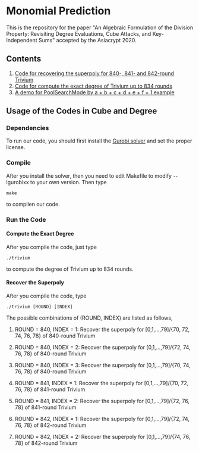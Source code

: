 # Monomial Prediction
This is the repository for the paper "An Algebraic Formulation of the Division Property: Revisiting Degree Evaluations, Cube Attacks, and Key-Independent Sums" accepted by the Asiacrypt 2020.

## Contents

1.  [Code for recovering the superpoly for 840-, 841- and 842-round Trivium](https://github.com/hukaisdu/MonomialPrediction/tree/master/Cube)
2. [Code for compute the exact degree of Trivium up to 834 rounds](https://github.com/hukaisdu/MonomialPrediction/tree/master/Degree)
5. [A demo for PoolSearchMode by a + b + c + d + e + f = 1 example](https://github.com/hukaisdu/MonomialPrediction/blob/master/demo_poolsearchMode.py)

 ## Usage of the Codes in Cube and Degree

### Dependencies

To run our code, you should first install the [Gurobi solver](https://www.gurobi.com) and set the proper license. 

### Compile 

After you install the solver, then you need to edit Makefile to modify --lgurobixx to your own version. Then type 

`make`

to compilen our code.

### Run the Code

#### Compute the Exact Degree

After you compile the code, just type 

`./trivium`

to compute the degree of Trivium up to 834 rounds.

#### Recover the Superpoly

After you compile the code, type 

`./trivium [ROUND] [INDEX]`  

The possible combinations of (ROUND, INDEX) are listed as follows, 
1. ROUND = 840, INDEX = 1:
    Recover the superpoly for [0,1,...,79]/{70, 72, 74, 76, 78} of 840-round Trivium

2. ROUND = 840, INDEX = 2:
    Recover the superpoly for [0,1,...,79]/{72, 74, 76, 78} of 840-round Trivium

3. ROUND = 840, INDEX = 3:
    Recover the superpoly for [0,1,...,79]/{70, 74, 76, 78} of 840-round Trivium

4. ROUND = 841, INDEX = 1:
    Recover the superpoly for [0,1,...,79]/{70, 72, 76, 78} of 841-round Trivium

5. ROUND = 841, INDEX = 2:
    Recover the superpoly for [0,1,...,79]/{72, 76, 78} of 841-round Trivium

6. ROUND = 842, INDEX = 1:
    Recover the superpoly for [0,1,...,79]/{72, 74, 76, 78} of 842-round Trivium

7. ROUND = 842, INDEX = 2:
    Recover the superpoly for [0,1,...,79]/{74, 76, 78} of 842-round Trivium

